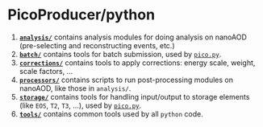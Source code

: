 # PicoProducer/python

1. [**`analysis/`**](analysis) contains analysis modules for doing analysis on nanoAOD (pre-selecting and reconstructing events, etc.)
2. [**`batch/`**](analysis) contains tools for batch submission, used by [`pico.py`](../scripts/pico.py).
3. [**`corrections/`**](analysis) contains tools to apply corrections: energy scale, weight, scale factors, ...
4. [**`processors/`**](analysis) contains scripts to run post-processing modules on nanoAOD, like those in `analysis/`.
5. [**`storage/`**](storage) contains tools for handling input/output to storage elements (like `EOS`, `T2`, `T3`, ...), used by [`pico.py`](../scripts/pico.py).
6. [**`tools/`**](tools) contains common tools used by all `python` code.
